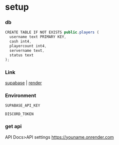 # setup
### db

```js
CREATE TABLE IF NOT EXISTS public.players (
  username text PRIMARY KEY,
  cash int4,
  playercount int4,
  servername text,
  status text
);
```
### Link
[supabase](https://supabase.com)  |  [render](https://render.com)
### Environment
```SUPABASE_API_KEY```

```DISCORD_TOKEN```
### get api 
API Docs>API settings
https://youname.onrender.com
